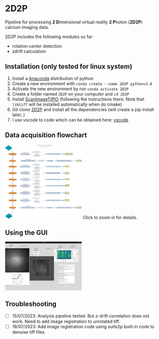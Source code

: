 # 2D2P
Pipeline for processing **2 D**imensional virtual reality **2 P**hoton (**2D2P**) calcium imaging data.

2D2P includes the following modules so far:
- rotation center detection
- zdrift calculation

## Installation (only tested for linux system)
1. Install a [Anaconda](https://www.anaconda.com/download#linux) distribution of python
2. Create a new environment with `conda create --name 2D2P python=3.8`
3. Activate the new environment by run `conda activate 2D2P`
4. Create a folder named `2D2P` on your computer and `cd 2D2P`
5. Install [ScanImageTiffIO](https://github.com/rhayman/ScanImageTiffIO) (following the instructions there. Note that `libtiff` will be installed automatically when do cmake)
6. Git clone [2D2P](https://github.com/ZilongJi/2D2P) and install all the dependencies (will create a pip install later..)
7. I use vscode to code which can be obtained here: [vscode](https://code.visualstudio.com/docs/setup/linux)

## Data acquisition flowchart
<img src="https://github.com/ZilongJi/2D2P/blob/main/Figures/2DVR2P%20Flowchart.png" width=50% height=50%>
Click to zoom in for details. 

## Using the GUI
<img src="https://github.com/ZilongJi/2D2P/blob/main/Figures/2D2PAPP.png" width=50% height=50%>

## Troubleshooting
- [ ] 15/07/2023: Analysis pipeline tested. But z-drift correlation does not work. Need to add image registration to unrotated tiff.
- [ ] 19/07/2023: Add image registration code using suite2p built-in code to denoise tiff files.
